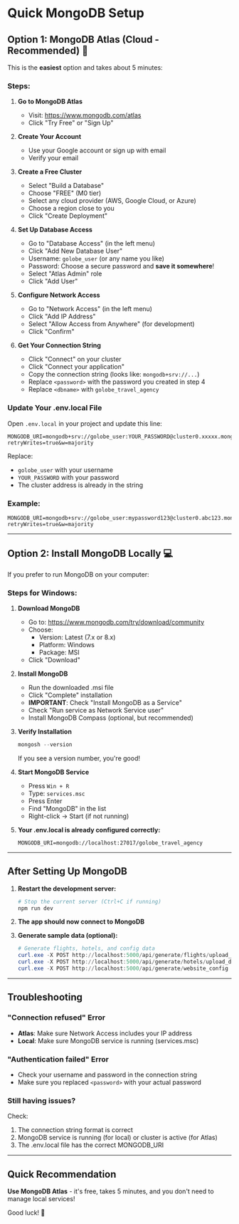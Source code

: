 # Quick MongoDB Setup

## Option 1: MongoDB Atlas (Cloud - Recommended) 🌟

This is the **easiest** option and takes about 5 minutes:

### Steps:

1. **Go to MongoDB Atlas**
   - Visit: https://www.mongodb.com/atlas
   - Click "Try Free" or "Sign Up"

2. **Create Your Account**
   - Use your Google account or sign up with email
   - Verify your email

3. **Create a Free Cluster**
   - Select "Build a Database"
   - Choose "FREE" (M0 tier)
   - Select any cloud provider (AWS, Google Cloud, or Azure)
   - Choose a region close to you
   - Click "Create Deployment"

4. **Set Up Database Access**
   - Go to "Database Access" (in the left menu)
   - Click "Add New Database User"
   - Username: `golobe_user` (or any name you like)
   - Password: Choose a secure password and **save it somewhere**!
   - Select "Atlas Admin" role
   - Click "Add User"

5. **Configure Network Access**
   - Go to "Network Access" (in the left menu)
   - Click "Add IP Address"
   - Select "Allow Access from Anywhere" (for development)
   - Click "Confirm"

6. **Get Your Connection String**
   - Click "Connect" on your cluster
   - Click "Connect your application"
   - Copy the connection string (looks like: `mongodb+srv://...`)
   - Replace `<password>` with the password you created in step 4
   - Replace `<dbname>` with `golobe_travel_agency`

### Update Your .env.local File

Open `.env.local` in your project and update this line:

```env
MONGODB_URI=mongodb+srv://golobe_user:YOUR_PASSWORD@cluster0.xxxxx.mongodb.net/golobe_travel_agency?retryWrites=true&w=majority
```

Replace:
- `golobe_user` with your username
- `YOUR_PASSWORD` with your password
- The cluster address is already in the string

### Example:
```
MONGODB_URI=mongodb+srv://golobe_user:mypassword123@cluster0.abc123.mongodb.net/golobe_travel_agency?retryWrites=true&w=majority
```

---

## Option 2: Install MongoDB Locally 💻

If you prefer to run MongoDB on your computer:

### Steps for Windows:

1. **Download MongoDB**
   - Go to: https://www.mongodb.com/try/download/community
   - Choose:
     - Version: Latest (7.x or 8.x)
     - Platform: Windows
     - Package: MSI
   - Click "Download"

2. **Install MongoDB**
   - Run the downloaded .msi file
   - Click "Complete" installation
   - **IMPORTANT**: Check "Install MongoDB as a Service"
   - Check "Run service as Network Service user"
   - Install MongoDB Compass (optional, but recommended)

3. **Verify Installation**
   ```powershell
   mongosh --version
   ```
   
   If you see a version number, you're good!

4. **Start MongoDB Service**
   - Press `Win + R`
   - Type: `services.msc`
   - Press Enter
   - Find "MongoDB" in the list
   - Right-click → Start (if not running)

5. **Your .env.local is already configured correctly:**
   ```env
   MONGODB_URI=mongodb://localhost:27017/golobe_travel_agency
   ```

---

## After Setting Up MongoDB

1. **Restart the development server:**
   ```powershell
   # Stop the current server (Ctrl+C if running)
   npm run dev
   ```

2. **The app should now connect to MongoDB**

3. **Generate sample data (optional):**
   ```powershell
   # Generate flights, hotels, and config data
   curl.exe -X POST http://localhost:5000/api/generate/flights/upload_db -H "Authorization: Bearer dev-api-secret-token-change-in-production"
   curl.exe -X POST http://localhost:5000/api/generate/hotels/upload_db -H "Authorization: Bearer dev-api-secret-token-change-in-production"
   curl.exe -X POST http://localhost:5000/api/generate/website_config -H "Authorization: Bearer dev-api-secret-token-change-in-production"
   ```

---

## Troubleshooting

### "Connection refused" Error
- **Atlas**: Make sure Network Access includes your IP address
- **Local**: Make sure MongoDB service is running (services.msc)

### "Authentication failed" Error
- Check your username and password in the connection string
- Make sure you replaced `<password>` with your actual password

### Still having issues?
Check:
1. The connection string format is correct
2. MongoDB service is running (for local) or cluster is active (for Atlas)
3. The .env.local file has the correct MONGODB_URI

---

## Quick Recommendation

**Use MongoDB Atlas** - it's free, takes 5 minutes, and you don't need to manage local services!

Good luck! 🚀

